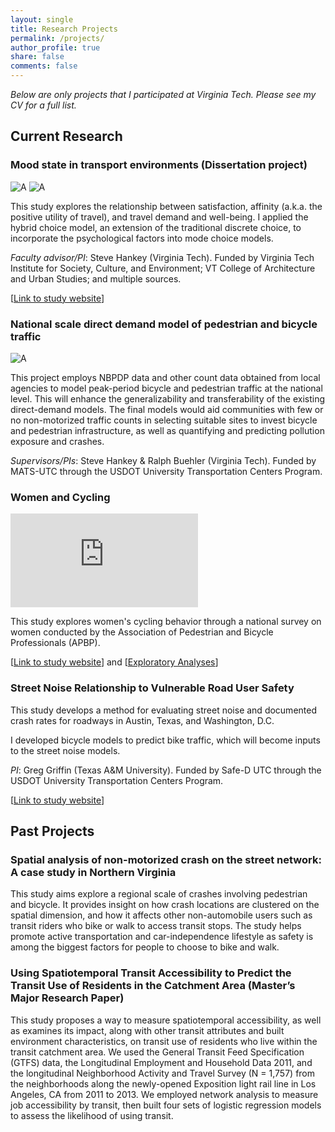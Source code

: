 ```yaml
---
layout: single
title: Research Projects
permalink: /projects/
author_profile: true
share: false
comments: false
---
```


_Below are only projects that I participated at Virginia Tech. Please see my CV for a full list._ 

## Current Research

### Mood state in transport environments (Dissertation project)
![A](https://i0.wp.com/blogs.lt.vt.edu/travelmood/files/2018/01/capture.png?resize=175%2C300) ![A](https://i2.wp.com/blogs.lt.vt.edu/travelmood/files/2018/01/calendar.png?w=175&ssl=1) 

This study explores the relationship between satisfaction, affinity (a.k.a. the positive utility of travel), and travel demand and well-being. I applied the hybrid choice model, an extension of the traditional discrete choice, to incorporate the psychological factors into mode choice models.

_Faculty advisor/PI_: Steve Hankey (Virginia Tech). Funded by Virginia Tech Institute for Society, Culture, and Environment; VT College of Architecture and Urban Studies; and multiple sources.

[[Link to study website](http://uap.vt.edu/travelmood)]

### National scale direct demand model of pedestrian and bicycle traffic

![A](https://ehp.niehs.nih.gov/cms/attachment/7bb4d9cf-d021-46c4-bb7e-25092d0abd71/ehp3389_f4.gif)

This project employs NBPDP data and other count data obtained from local agencies to model peak-period bicycle and pedestrian traffic at the national level. This will enhance the generalizability and transferability of the existing direct-demand models. The final models would aid communities with few or no non-motorized traffic counts in selecting suitable sites to invest bicycle and pedestrian infrastructure, as well as quantifying and predicting pollution exposure and crashes. 

_Supervisors/PIs_: Steve Hankey & Ralph Buehler (Virginia Tech). Funded by MATS-UTC through the USDOT University Transportation Centers Program.

### Women and Cycling
![](https://womencyclingproject.info/wp-content/uploads/2015/01/Reactions_Q10-sm.pdf)

This study explores women's cycling behavior through a national survey on women conducted by the Association of Pedestrian and Bicycle Professionals (APBP). 

[[Link to study website](http://womencyclingproject.info/)] and [[Exploratory Analyses](http://womencyclingsurvey.com/)]

### Street Noise Relationship to Vulnerable Road User Safety
This study develops a method for evaluating street noise and documented crash rates for roadways in Austin, Texas, and Washington, D.C.

I developed bicycle models to predict bike traffic, which will become inputs to the street noise models. 

_PI_: Greg Griffin (Texas A\&M University). Funded by Safe-D UTC through the USDOT University Transportation Centers Program.

[[Link to study website](https://www.vtti.vt.edu/utc/safe-d/index.php/projects/street-noise-relationship-to-vulnerable-road-user-safety/)]

## Past Projects

### Spatial analysis of non-motorized crash on the street network: A case study in Northern Virginia

This study aims explore a regional scale of crashes involving pedestrian and bicycle. It provides insight on how crash locations are clustered on the spatial dimension, and how it affects other non-automobile users such as transit riders who bike or walk to access transit stops. The study helps promote active transportation and car-independence lifestyle as safety is among the biggest factors for people to choose to bike and walk.

### Using Spatiotemporal Transit Accessibility to Predict the Transit Use of Residents in the Catchment Area (Master’s Major Research Paper)

This study proposes a way to measure spatiotemporal accessibility, as well as examines its impact, along with other transit attributes and built environment characteristics, on transit use of residents who live within the transit catchment area. We used the General Transit Feed Specification (GTFS) data, the Longitudinal Employment and Household Data 2011, and the longitudinal Neighborhood Activity and Travel Survey (N = 1,757) from the neighborhoods along the newly-opened Exposition light rail line in Los Angeles, CA from 2011 to 2013. We employed network analysis to measure job accessibility by transit, then built four sets of logistic regression models to assess the likelihood of using transit.
